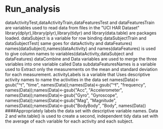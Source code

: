 Run_analysis
============
dataActivityTest,dataActivityTrain,dataFeaturesTest and dataFeaturesTrain are variables used to read data from files in the "UCI HAR Dataset"
library(dplyr),library(plyr),library(tidyr) and library(data.table) are packages loaded.
dataSubject is a variable for  row binding dataSubjectTrain and dataSubjectTest( same goes for dataActivity and dataFeatures)
names(dataSubject),names(dataActivity) and names(dataFeatures) is used to give column names to variables(dataActivity,dataSubject and dataFeatures)
dataCombine and Data variables are used to merge the three variables into one variable called Data
subdataFeaturesNames is a variable  used to Extract only the measurements on the mean and standard deviation for each measurement.
activityLabels is a variable that Uses descriptive activity names to name the activities in the data set
names(Data)<-gsub("^t", "time", names(Data));names(Data)<-gsub("^f", "frequency", names(Data));names(Data)<-gsub("Acc", "Accelerometer", names(Data));names(Data)<-gsub("Gyro", "Gyroscope", names(Data));names(Data)<-gsub("Mag", "Magnitude", names(Data));names(Data)<-gsub("BodyBody", "Body", names(Data))   ####Appropriately labels the data set with descriptive variable names. 
Data 2 and wite.table() is used to create a second, independent tidy data set with the average of each variable for each activity and each subject.
